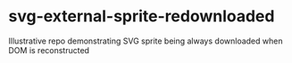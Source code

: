 # svg-external-sprite-redownloaded
Illustrative repo demonstrating SVG sprite being always downloaded when DOM is reconstructed
